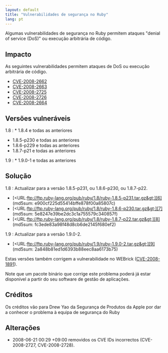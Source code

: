 ```yaml
---
layout: default
title: "Vulnerabilidades de segurança no Ruby"
lang: pt
---
```


Algumas vulnerabilidades de segurança no Ruby permitem ataques \"denial
of service (DoS)\" ou execução arbitrária de código.

## Impacto

As seguintes vulnerabilidades permitem ataques de DoS ou execução
arbitrária de código.

* [CVE-2008-2662][1]
* [CVE-2008-2663][2]
* [CVE-2008-2725][3]
* [CVE-2008-2726][4]
* [CVE-2008-2664][5]

## Versões vulneráveis

1.8
: * 1\.8.4 e todas as anteriores
  * 1\.8.5-p230 e todas as anteriores
  * 1\.8.6-p229 e todas as anteriores
  * 1\.8.7-p21 e todas as anteriores

1.9
: * 1\.9.0-1 e todas as anteriores

## Solução

1.8
: Actualizar para a versão 1.8.5-p231, ou 1.8.6-p230, ou 1.8.7-p22.
  * [&lt;URL:ftp://ftp.ruby-lang.org/pub/ruby/1.8/ruby-1.8.5-p231.tar.gz&gt;][6]
    (md5sum: e900cf225d55414bffe878f00a85807c)
  * [&lt;URL:ftp://ftp.ruby-lang.org/pub/ruby/1.8/ruby-1.8.6-p230.tar.gz&gt;][7]
    (md5sum: 5e8247e39be2dc3c1a755579c340857f)
  * [&lt;URL:ftp://ftp.ruby-lang.org/pub/ruby/1.8/ruby-1.8.7-p22.tar.gz&gt;][8]
    (md5sum: fc3ede83a98f48d8cb6de2145f680ef2)

1.9
: Actualizar para a versão 1.9.0-2.
  * [&lt;URL:ftp://ftp.ruby-lang.org/pub/ruby/1.9/ruby-1.9.0-2.tar.gz&gt;][9]
    (md5sum: 2a848b81ed1d6393b88eec8aa6173b75)

Estas versões também corrigem a vulnerabilidade no WEBrick
([CVE-2008-1891][10]).

Note que um pacote binário que corrige este problema poderá já estar
disponível a partir do seu software de gestão de aplicações.

## Créditos

Os créditos vão para Drew Yao da Segurança de Produtos da Apple por dar
a conhecer o problema à equipa de segurança do Ruby

## Alterações

* 2008-06-21 00:29 +09:00 removidos os CVE IDs incorrectos
  (CVE-2008-2727, CVE-2008-2728).



[1]: http://cve.mitre.org/cgi-bin/cvename.cgi?name=CVE-2008-2662 
[2]: http://cve.mitre.org/cgi-bin/cvename.cgi?name=CVE-2008-2663 
[3]: http://cve.mitre.org/cgi-bin/cvename.cgi?name=CVE-2008-2725 
[4]: http://cve.mitre.org/cgi-bin/cvename.cgi?name=CVE-2008-2726 
[5]: http://cve.mitre.org/cgi-bin/cvename.cgi?name=CVE-2008-2664 
[6]: ftp://ftp.ruby-lang.org/pub/ruby/1.8/ruby-1.8.5-p231.tar.gz 
[7]: ftp://ftp.ruby-lang.org/pub/ruby/1.8/ruby-1.8.6-p230.tar.gz 
[8]: ftp://ftp.ruby-lang.org/pub/ruby/1.8/ruby-1.8.7-p22.tar.gz 
[9]: ftp://ftp.ruby-lang.org/pub/ruby/1.9/ruby-1.9.0-2.tar.gz 
[10]: http://cve.mitre.org/cgi-bin/cvename.cgi?name=CVE-2008-1891 
